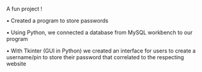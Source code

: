 
A fun project ! 

• Created a program to store passwords 

• Using Python, we connected a database from MySQL workbench to our program 

• With Tkinter (GUI in Python) we created an interface for users to create a username/pin to store their password that correlated to the respecting website
